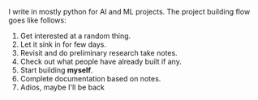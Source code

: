 I write in mostly python for AI and ML projects. The project building flow goes like follows:

1. Get interested at a random thing.
2. Let it sink in for few days.
3. Revisit and do preliminary research take notes.
4. Check out what people have already built if any.
5. Start building **myself**.
6. Complete documentation based on notes.
7. Adios, maybe I'll be back
